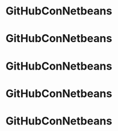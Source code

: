 # GitHubConNetbeans
# GitHubConNetbeans
# GitHubConNetbeans
# GitHubConNetbeans
# GitHubConNetbeans
